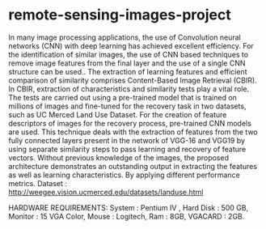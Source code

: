 # remote-sensing-images-project
In many image processing applications, the use of Convolution neural networks (CNN) with deep learning has achieved excellent efficiency. For the identification of similar images, the use of CNN based techniques to remove image features from the final layer and the use of a single CNN structure can be used.. The extraction of learning features and efficient comparison of similarity comprises Content-Based Image Retrieval (CBIR). In CBIR, extraction of characteristics and similarity tests play a vital role. The tests are carried out using a pre-trained model that is trained on millions of images and fine-tuned for the recovery task in two datasets, such as UC Merced Land Use Dataset. For the creation of feature descriptors of images for the recovery process, pre-trained CNN models are used. This technique deals with the extraction of features from the two fully connected layers present in the network of VGG-16 and VGG19 by using separate similarity steps to pass learning and recovery of feature vectors. Without previous knowledge of the images, the proposed architecture demonstrates an outstanding output in extracting the features as well as learning characteristics. By applying different performance metrics.
Dataset : http://weegee.vision.ucmerced.edu/datasets/landuse.html

HARDWARE REQUIREMENTS:
System		            :         Pentium IV ,
	Hard Disk           	:          500 GB,
	Monitor	            	:          15 VGA Color,
	Mouse		              :           Logitech,
	Ram			              :           8GB,
	VGACARD               :          2GB.


